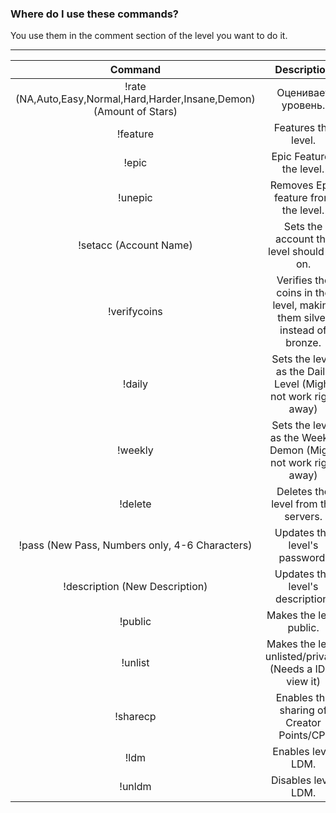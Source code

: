 ### Where do I use these commands?   
You use them in the comment section of the level you want to do it.

---

| Command 	| Description 	|
|:---:	|:---:	|
| !rate  (NA,Auto,Easy,Normal,Hard,Harder,Insane,Demon) (Amount of Stars) 	| Оценивает уровень.  	|
| !feature 	| Features the level. 	|
| !epic 	| Epic Features the level. 	|
| !unepic 	| Removes Epic feature from the level. 	|
| !setacc (Account Name) 	| Sets the account the level should be on. 	|
| !verifycoins 	| Verifies the coins in the level, making them silver instead of bronze. 	|
| !daily 	| Sets the level as the Daily Level (Might not work right away) 	|
| !weekly 	| Sets the level as the Weekly Demon (Might not work right away) 	|
| !delete 	| Deletes the level from the servers. 	|
| !pass (New Pass, Numbers only, 4-6 Characters) 	| Updates the level's password.  	|
| !description (New Description) 	| Updates the level's description. 	|
| !public 	| Makes the level public. 	|
| !unlist 	| Makes the level unlisted/private. (Needs a ID to view it) 	|
| !sharecp 	| Enables the sharing of Creator Points/CP. 	|
| !ldm 	| Enables level LDM. 	|
| !unldm 	| Disables level LDM. 	|
